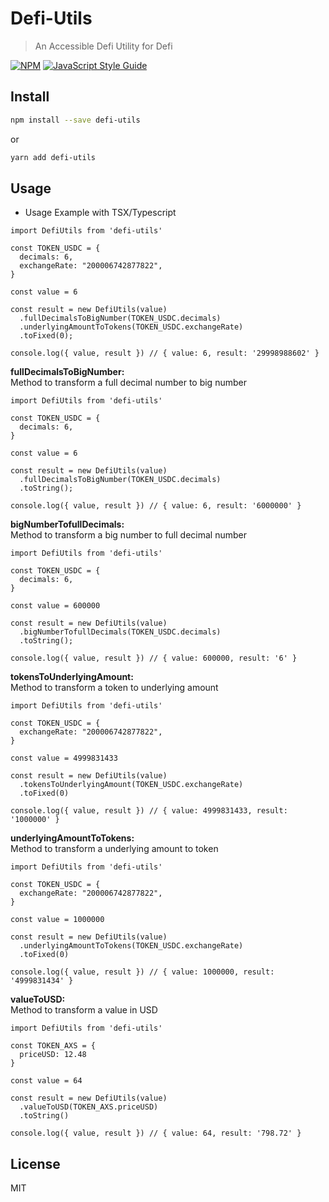 # Defi-Utils
> An Accessible Defi Utility for Defi

[![NPM](https://img.shields.io/npm/v/defi-utils.svg)](https://www.npmjs.com/package/defi-utils) [![JavaScript Style Guide](https://img.shields.io/badge/code_style-standard-brightgreen.svg)](https://standardjs.com)

## Install

```bash
npm install --save defi-utils
```
or 
```bash
yarn add defi-utils
```

## Usage

- Usage Example with TSX/Typescript

```tsx
import DefiUtils from 'defi-utils'

const TOKEN_USDC = {
  decimals: 6,
  exchangeRate: "200006742877822",
}

const value = 6

const result = new DefiUtils(value)
  .fullDecimalsToBigNumber(TOKEN_USDC.decimals)
  .underlyingAmountToTokens(TOKEN_USDC.exchangeRate)
  .toFixed(0);

console.log({ value, result }) // { value: 6, result: '29998988602' }
```



**fullDecimalsToBigNumber:** 
<br>
Method to transform a full decimal number to big number

```tsx
import DefiUtils from 'defi-utils'

const TOKEN_USDC = {
  decimals: 6,
}

const value = 6

const result = new DefiUtils(value)
  .fullDecimalsToBigNumber(TOKEN_USDC.decimals)
  .toString();

console.log({ value, result }) // { value: 6, result: '6000000' }
```



**bigNumberTofullDecimals:**
<br>
Method to transform a big number to full decimal number

```tsx
import DefiUtils from 'defi-utils'

const TOKEN_USDC = {
  decimals: 6,
}

const value = 600000

const result = new DefiUtils(value)
  .bigNumberTofullDecimals(TOKEN_USDC.decimals)
  .toString();

console.log({ value, result }) // { value: 600000, result: '6' }
```



**tokensToUnderlyingAmount:**
<br>
Method to transform a token to underlying amount

```tsx
import DefiUtils from 'defi-utils'

const TOKEN_USDC = {
  exchangeRate: "200006742877822",
}

const value = 4999831433

const result = new DefiUtils(value)
  .tokensToUnderlyingAmount(TOKEN_USDC.exchangeRate)
  .toFixed(0)

console.log({ value, result }) // { value: 4999831433, result: '1000000' }
```



**underlyingAmountToTokens:**
<br>
Method to transform a underlying amount to token

```tsx
import DefiUtils from 'defi-utils'

const TOKEN_USDC = {
  exchangeRate: "200006742877822",
}

const value = 1000000

const result = new DefiUtils(value)
  .underlyingAmountToTokens(TOKEN_USDC.exchangeRate)
  .toFixed(0)

console.log({ value, result }) // { value: 1000000, result: '4999831434' }
```



**valueToUSD:**
<br>
Method to transform a value in USD

```tsx
import DefiUtils from 'defi-utils'

const TOKEN_AXS = {
  priceUSD: 12.48
}

const value = 64

const result = new DefiUtils(value)
  .valueToUSD(TOKEN_AXS.priceUSD)
  .toString()

console.log({ value, result }) // { value: 64, result: '798.72' }
```

## License

MIT